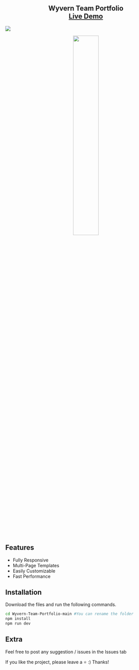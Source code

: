 <h2 align="center">
  Wyvern Team Portfolio<br/>
  <a href="https://wyvernteam.com" target="_blank">Live Demo</a>
</h2>

![](https://raw.githubusercontent.com/GamerRaven/Wyvern-Team-Portfolio/main/README/desktop.png)

<div align="center">
<img src="https://raw.githubusercontent.com/GamerRaven/Wyvern-Team-Portfolio/main/README/tablet-view.png"  width="40%">
</div>

## Features
- Fully Responsive 
- Multi-Page Templates
- Easily Customizable
- Fast Performance

## Installation 
Download the files and run the following commands.
```bash
cd Wyvern-Team-Portfolio-main #You can rename the folder
npm install
npm run dev
```

## Extra
Feel free to post any suggestion / issues in the Issues tab

If you like the project, please leave a ⭐ :) Thanks!
